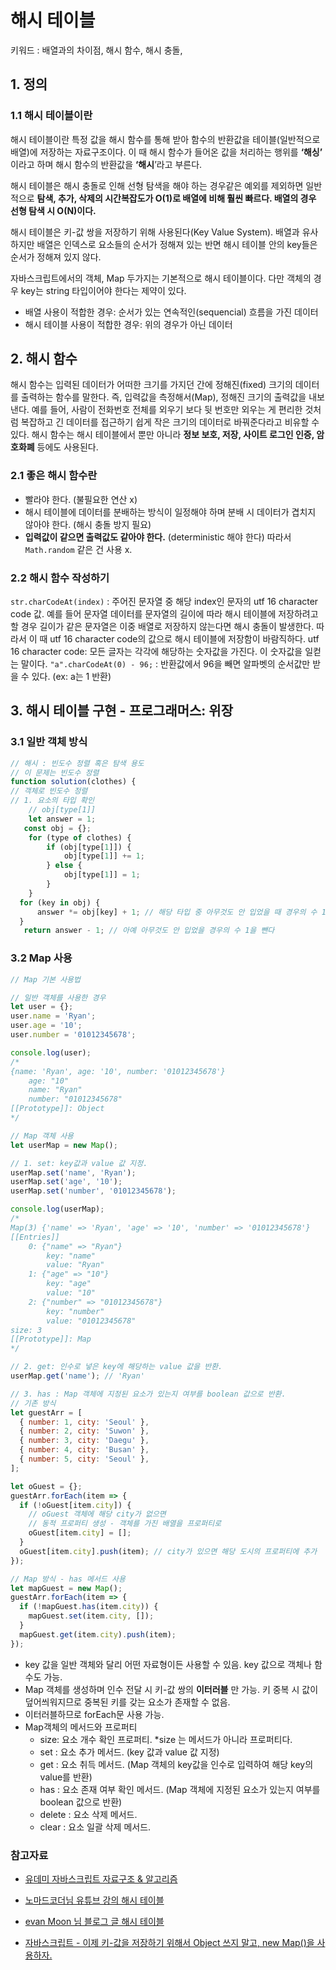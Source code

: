 # 해시 테이블

키워드 : 배열과의 차이점, 해시 함수, 해시 충돌,

## 1. 정의

### 1.1 해시 테이블이란

해시 테이블이란 특정 값을 해시 함수를 통해 받아 함수의 반환값을 테이블(일반적으로 배열)에 저장하는 자료구조이다. 이 때 해시 함수가 들어온 값을 처리하는 행위를 **‘해싱’** 이라고 하며 해시 함수의 반환값을 **‘해시**’라고 부른다.

해시 테이블은 해시 충돌로 인해 선형 탐색을 해야 하는 경우같은 예외를 제외하면 일반적으로 **탐색, 추가, 삭제의 시간복잡도가 O(1)로 배열에 비해 훨씬 빠르다. 배열의 경우 선형 탐색 시 O(N)이다.**

해시 테이블은 키-값 쌍을 저장하기 위해 사용된다(Key Value System). 배열과 유사하지만 배열은 인덱스로 요소들의 순서가 정해져 있는 반면 해시 테이블 안의 key들은 순서가 정해져 있지 않다.

자바스크립트에서의 객체, Map 두가지는 기본적으로 해시 테이블이다. 다만 객체의 경우 key는 string 타입이어야 한다는 제약이 있다.

- 배열 사용이 적합한 경우: 순서가 있는 연속적인(sequencial) 흐름을 가진 데이터
- 해시 테이블 사용이 적합한 경우: 위의 경우가 아닌 데이터

## 2. 해시 함수

해시 함수는 입력된 데이터가 어떠한 크기를 가지던 간에 정해진(fixed) 크기의 데이터를 출력하는 함수를 말한다. 즉, 입력값을 측정해서(Map), 정해진 크기의 출력값을 내보낸다.
예를 들어, 사람이 전화번호 전체를 외우기 보다 뒷 번호만 외우는 게 편리한 것처럼 복잡하고 긴 데이터를 접근하기 쉽게 작은 크기의 데이터로 바꿔준다라고 비유할 수 있다.
해시 함수는 해시 테이블에서 뿐만 아니라 **정보 보호, 저장, 사이트 로그인 인증, 암호화폐** 등에도 사용된다.

### 2.1 좋은 해시 함수란

- 빨라야 한다. (불필요한 연산 x)
- 해시 테이블에 데이터를 분배하는 방식이 일정해야 하며 분배 시 데이터가 겹치지 않아야 한다. (해시 충돌 방지 필요)
- **입력값이 같으면 출력값도 같아야 한다.** (deterministic 해야 한다) 따라서 `Math.random` 같은 건 사용 x.

### 2.2 해시 함수 작성하기

`str.charCodeAt(index)` : 주어진 문자열 중 해당 index인 문자의 utf 16 character code 값.
예를 들어 문자열 데이터를 문자열의 길이에 따라 해시 테이블에 저장하려고 할 경우 길이가 같은 문자열은 이중 배열로 저장하지 않는다면 해시 충돌이 발생한다. 따라서 이 때 utf 16 character code의 값으로 해시 테이블에 저장함이 바람직하다.
utf 16 character code: 모든 글자는 각각에 해당하는 숫자값을 가진다. 이 숫자값을 일컫는 말이다.
`"a".charCodeAt(0) - 96;` : 반환값에서 96을 빼면 알파벳의 순서값만 받을 수 있다. (ex: a는 1 반환)

## 3. 해시 테이블 구현 - 프로그래머스: 위장

### 3.1 일반 객체 방식

```js
// 해시 : 빈도수 정렬 혹은 탐색 용도
// 이 문제는 빈도수 정렬
function solution(clothes) {
// 객체로 빈도수 정렬
// 1. 요소의 타입 확인
    // obj[type[1]]
    let answer = 1;
   const obj = {};
    for (type of clothes) {
        if (obj[type[1]]) {
            obj[type[1]] += 1;
        } else {
            obj[type[1]] = 1;
        }
    }
  for (key in obj) {
      answer *= obj[key] + 1; // 해당 타입 중 아무것도 안 입었을 때 경우의 수 1을 더한다
  }
   return answer - 1; // 아예 아무것도 안 입었을 경우의 수 1을 뺀다
```

### 3.2 Map 사용

```js
// Map 기본 사용법

// 일반 객체를 사용한 경우
let user = {};
user.name = 'Ryan';
user.age = '10';
user.number = '01012345678';

console.log(user);
/*
{name: 'Ryan', age: '10', number: '01012345678'}
    age: "10"
    name: "Ryan"
    number: "01012345678"
[[Prototype]]: Object
*/

// Map 객체 사용
let userMap = new Map();

// 1. set: key값과 value 값 지정.
userMap.set('name', 'Ryan');
userMap.set('age', '10');
userMap.set('number', '01012345678');

console.log(userMap);
/*
Map(3) {'name' => 'Ryan', 'age' => '10', 'number' => '01012345678'}
[[Entries]]
    0: {"name" => "Ryan"}
        key: "name"
        value: "Ryan"
    1: {"age" => "10"}
        key: "age"
        value: "10"
    2: {"number" => "01012345678"}
        key: "number"
        value: "01012345678"
size: 3
[[Prototype]]: Map
*/

// 2. get: 인수로 넣은 key에 해당하는 value 값을 반환.
userMap.get('name'); // 'Ryan'

// 3. has : Map 객체에 지정된 요소가 있는지 여부를 boolean 값으로 반환.
// 기존 방식
let guestArr = [
  { number: 1, city: 'Seoul' },
  { number: 2, city: 'Suwon' },
  { number: 3, city: 'Daegu' },
  { number: 4, city: 'Busan' },
  { number: 5, city: 'Seoul' },
];

let oGuest = {};
guestArr.forEach(item => {
  if (!oGuest[item.city]) {
    // oGuest 객체에 해당 city가 없으면
    // 동적 프로퍼티 생성 - 객체를 가진 배열을 프로퍼티로
    oGuest[item.city] = [];
  }
  oGuest[item.city].push(item); // city가 있으면 해당 도시의 프로퍼티에 추가
});

// Map 방식 - has 메서드 사용
let mapGuest = new Map();
guestArr.forEach(item => {
  if (!mapGuest.has(item.city)) {
    mapGuest.set(item.city, []);
  }
  mapGuest.get(item.city).push(item);
});
```

- key 값을 일반 객체와 달리 어떤 자료형이든 사용할 수 있음. key 값으로 객체나 함수도 가능.
- Map 객체를 생성하며 인수 전달 시 키-값 쌍의 **이터러블** 만 가능. 키 중복 시 값이 덮어씌워지므로 중복된 키를 갖는 요소가 존재할 수 없음.
- 이터러블하므로 forEach문 사용 가능.
- Map객체의 메서드와 프로퍼티
  - size: 요소 개수 확인 프로퍼티. \*size 는 메서드가 아니라 프로퍼티다.
  - set : 요소 추가 메서드. (key 값과 value 값 지정)
  - get : 요소 취득 메서드. (Map 객체의 key값을 인수로 입력하여 해당 key의 value를 반환)
  - has : 요소 존재 여부 확인 메서드. (Map 객체에 지정된 요소가 있는지 여부를 boolean 값으로 반환)
  - delete : 요소 삭제 메서드.
  - clear : 요소 일괄 삭제 메서드.

### 참고자료

- [유데미 자바스크립트 자료구조 & 알고리즘](https://www.udemy.com/course/best-javascript-data-structures/learn/lecture/28561799#overview)
- [노마드코더님 유튜브 강의 해시 테이블](https://www.youtube.com/watch?v=HraOg7W3VAM&t=320s)
- [evan Moon 님 블로그 글 해시 테이블](https://evan-moon.github.io/2019/06/25/hashtable-with-js/)

- [자바스크립트 - 이제 키-값을 저장하기 위해서 Object 쓰지 말고, new Map()을 사용하자.](https://www.youtube.com/watch?v=6DLLaHJi6Ks)
